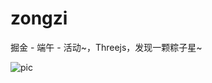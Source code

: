 # zongzi
掘金 - 端午 - 活动~，Threejs，发现一颗粽子星~


![pic](https://s3.bmp.ovh/imgs/2022/06/04/0d79e8888e60c268.png)
